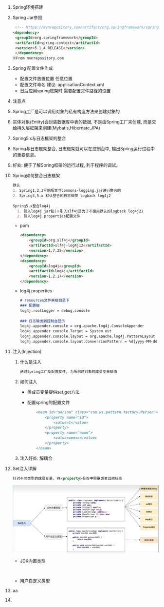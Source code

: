 1. Spring环境搭建

  1. Spring Jar参照

     ```markdown
      <!-- https://mvnrepository.com/artifact/org.springframework/spring-context -->
     <dependency>
      <groupId>org.springframework</groupId>
      <artifactId>spring-context</artifactId>
      <version>5.1.4.RELEASE</version>
      </dependency>
     ※From mvnrepository.com
     ```
  2. Spring 配置文件作成
     - 配置文件放置位置  任意位置
     - 配置文件命名 建议: applicationContext.xml
     - 日后应用spring框架时 需要配置文件路径的设置

2. 注意点

  1. Spring工厂是可以调用对象的私有构造方法来创建对象的
  2. 实体对象(Entity)会封装数据库中表的数据, 不是由Spring工厂来创建,  而是交给持久层框架来创建(Mybatis,Hibernate,JPA)

3. Spring5.x与日志框架的整合

  1. Spring与日志框架整合, 日志框架就可以在控制台中, 输出Spring运行过程中的重要信息。

  2. 好处: 便于了解Spring框架的运行过程, 利于程序的调试。

  3. Spring如何整合日志框架

     ~~~markdown
     默认
     1. Spring1,2,3早期版本与commons-logging.jar进行整合的
     2. Spring4,5.x 默认整合的日志框架 logback log4j2
     
     Spring5.x整合log4j
       1. 引入log4j jar包(※引入slf4j是为了不使用默认的logback log4j2)
       2. 引入log4j.properties配置文件
     ~~~

     - pom

       ~~~markdown
       <dependency>
           <groupId>org.slf4j</groupId>
           <artifactId>slf4j-log4j12</artifactId>
           <version>1.7.25</version>
       </dependency>
       <dependency>
           <groupId>log4j</groupId>
           <artifactId>log4j</artifactId>
           <version>1.2.17</version>
       </dependency>
       ~~~
       
     - log4j.properties
       
       ~~~markdown
       # resources文件夹根目录下
       ### 配置根
       log4j.rootLogger = debug,console
       
       ### 日志输出到控制台显示
       log4j.appender.console = org.apache.log4j.ConsoleAppender
       log4j.appender.console.Target = System.out
       log4j.appender.console.layout = org.apache.log4j.PatternLayout
       log4j.appender.console.layout.ConversionPattern = %d{yyyy-MM-dd HH:mm:ss} %-5p %c{1}:%L - %m%n
       ~~~

4. 注入(Injection)

   1. 什么是注入

      ~~~markdown
      通过Spring工厂及配置文件, 为所创建对象的成员变量赋值
      ~~~

   2. 如何注入

      - 类成员变量提供set,get方法

      - 配置spring的配置文件

        ~~~markdown
            <bean id="person" class="com.ws.pattern.factory.Person">
                <property name="id">
                    <value>1</value>
                </property>
                <property name="name">
                    <value>wensu</value>
                </property>
            </bean>
        ~~~

   3. 注入好处: 解耦合

5. Set注入详解

   ~~~markdown
   针对不同类型的成员变量, 在<property>标签中需要嵌套其他标签
   ~~~

   ![image-20230611214546602](https://github.com/wensugithub/markdownPicture/blob/main/image-20230611214546602.png?raw=true)

   - JDK内置类型

   ​       

   

   

   

   - 用户自定义类型

6. aa

7. 